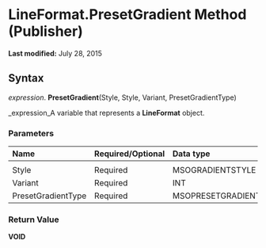 
# LineFormat.PresetGradient Method (Publisher)

 **Last modified:** July 28, 2015


## Syntax

 _expression_. **PresetGradient**(Style, Style, Variant, PresetGradientType)

 _expression_A variable that represents a  **LineFormat** object.


### Parameters



|**Name**|**Required/Optional**|**Data type**|**Description**|
|:-----|:-----|:-----|:-----|
|||||
|Style|Required|MSOGRADIENTSTYLE||
|Variant|Required|INT||
|PresetGradientType|Required|MSOPRESETGRADIENTTYPE||

### Return Value

 **VOID**

